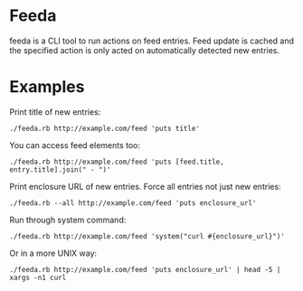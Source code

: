 # Feeda

feeda is a CLI tool to run actions on feed entries. Feed update is cached and the specified action is only acted on automatically detected new entries.

# Examples

Print title of new entries:

```
./feeda.rb http://example.com/feed 'puts title'
```

You can access feed elements too:

```
./feeda.rb http://example.com/feed 'puts [feed.title, entry.title].join(" - ")'
```

Print enclosure URL of new entries. Force all entries not just new entries:

```
./feeda.rb --all http://example.com/feed 'puts enclosure_url'
```

Run through system command:

```
./feeda.rb http://example.com/feed 'system("curl #{enclosure_url}")'
```

Or in a more UNIX way:

```
./feeda.rb http://example.com/feed 'puts enclosure_url' | head -5 | xargs -n1 curl
```
